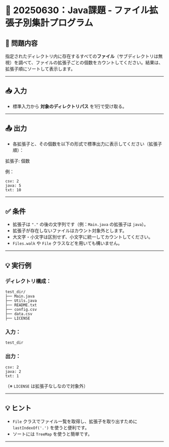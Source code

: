 # 📘 20250630：Java課題 - ファイル拡張子別集計プログラム

## 📝 問題内容

指定されたディレクトリ内に存在するすべての**ファイル**（サブディレクトリは無視）を調べて、ファイルの拡張子ごとの個数をカウントしてください。結果は、拡張子順にソートして表示します。

---

## 📥 入力
- 標準入力から **対象のディレクトリパス** を1行で受け取る。

---

## 📤 出力
- 各拡張子と、その個数を以下の形式で標準出力に表示してください（拡張子順）：

拡張子: 個数

例：
```
csv: 2
java: 5
txt: 10
```

---

## ✅ 条件
- 拡張子は `"."` の後の文字列です（例：`Main.java` の拡張子は `java`）。
- 拡張子が存在しないファイルはカウント対象外とします。
- 大文字・小文字は区別せず、小文字に統一してカウントしてください。
- `Files.walk` や `File` クラスなどを用いても構いません。

---

## 💡 実行例

### ディレクトリ構成：
```
test_dir/
├── Main.java
├── Utils.java
├── README.txt
├── config.csv
├── data.csv
├── LICENSE
```

### 入力：
`test_dir`


### 出力：
```
csv: 2
java: 2
txt: 1
```
（※ `LICENSE` は拡張子なしなので対象外）

---

## 💡 ヒント
- `File` クラスでファイル一覧を取得し、拡張子を取り出すために `lastIndexOf('.')` を使うと便利です。
- ソートには `TreeMap` を使うと簡単です。

---
